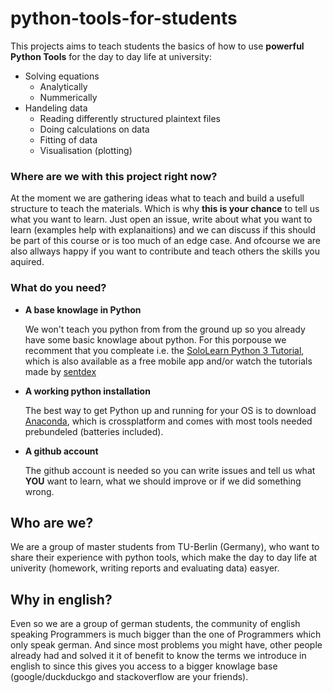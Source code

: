 # python-tools-for-students

This projects aims to teach students the basics of how to use 
**powerful Python Tools** for the day to day life at university:
* Solving equations
    * Analytically
    * Nummerically
* Handeling data
     * Reading differently structured plaintext files
     * Doing calculations on data
     * Fitting of data
     * Visualisation (plotting)
     
### Where are we with this project right now?
At the moment we are gathering ideas what to teach and build a usefull 
structure to teach the materials. Which is why **this is your chance** 
to tell us what you want to learn. Just open an issue, write about what you want to learn
(examples help with explanaitions) and we can discuss
if this should be part of this course or is too much of an edge case.
And ofcourse we are also allways happy if you want to contribute and teach others the skills
you aquired.


### What do you need?
* **A base knowlage in Python**

    We won't teach you python from from the ground up so you already have some basic knowlage about python.
    For this porpouse we recomment that you compleate i.e. the
    [SoloLearn Python 3 Tutorial](https://www.sololearn.com/Course/Python/), 
    which is also available as a free mobile app and/or watch the tutorials made by 
    [sentdex](https://www.youtube.com/watch?v=eXBD2bB9-RA&list=PLQVvvaa0QuDeAams7fkdcwOGBpGdHpXln)
    
* **A working python installation**

    The best way to get Python up and running for your OS is to download 
    [Anaconda](https://www.anaconda.com/download/), which is crossplatform and
    comes with most tools needed prebundeled (batteries included).
    
* **A github account**

    The github account is needed so you can write issues and tell us what **YOU** want to learn, 
    what we should improve or if we did something wrong.
    

## Who are we?
We are a group of master students from TU-Berlin (Germany), 
who want to share their experience with python tools, 
which make the day to day life at univerity 
(homework, writing reports and evaluating data) easyer.

## Why in english?
Even so we are a group of german students, the community of english speaking Programmers 
is much bigger than the one of Programmers which only speak german. 
And since most problems you might have, other people already had and solved it it of benefit 
to know the terms we introduce in english to since this gives you access to a bigger knowlage base 
(google/duckduckgo and stackoverflow are your friends).
